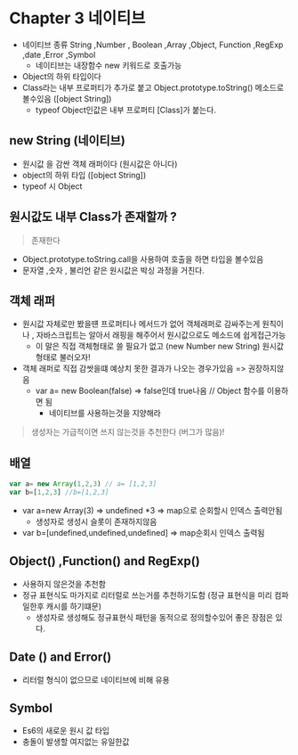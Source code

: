 # Chapter 3 네이티브
- 네이티브 종류 String ,Number , Boolean ,Array ,Object, Function ,RegExp ,date ,Error ,Symbol
  - 네이티브는 내장함수 new 키워드로 호출가능
- Object의 하위 타입이다
- Class라는 내부 프로퍼티가 추가로 붙고 Object.prototype.toString() 메소드로 볼수있음 ([object String])
  - typeof Object인값은 내부 프로퍼티 [Class]가 붙는다.


## new String (네이티브)
- 원시값 을 감싼 객체 래퍼이다 (원시값은 아니다)
- object의 하위 타입 ([object String])
- typeof 시 Object


## 원시값도 내부 Class가 존재할까 ?
> 존재한다
- Object.prototype.toString.call을 사용하여 호출을 하면 타입을 볼수있음
- 문자열 ,숫자 , 불리언 같은 원시값은 박싱 과정을 거친다.


## 객체 래퍼
- 원시값 자체로만 봤을떈 프로퍼티나 메서드가 없어 객체래퍼로 감싸주는게 원칙이나 , 자바스크립트는 알아서 래핑을 해주어서 원시값으로도 메소드에 쉽게접근가능
  - 이 말은 직접 객체형태로 쓸 필요가 없고 (new Number new String) 원시값형태로 불러오자!
- 객체 래퍼로 직접 감쌋을떄 예상치 못한 결과가 나오는 경우가있음  => 권장하지않음
  - var a= new Boolean(false) => false인데 true나옴 // Object 함수를 이용하면 됨
    - 네이티브를 사용하는것을 지양해라

> 생성자는 가급적이면 쓰지 않는것을 추천한다 (버그가 많음)!

## 배열
~~~ js
var a= new Array(1,2,3) // a= [1,2,3]
var b=[1,2,3] //b=[1,2,3]

~~~
- var a=new Array(3) => undefined *3 => map으로 순회할시 인덱스 출력안됨 
  - 생성자로 생성시 슬롯이 존재하지않음
- var b=[undefined,undefined,undefined] => map순회시 인덱스 출력됨

## Object() ,Function() and RegExp()
- 사용하지 않은것을 추천함 
- 정규 표현식도 마가지로 리터럴로 쓰는거를 추천하기도함 (정규 표현식을 미리 컴파일한후 캐시를 하기떄문)
  - 생성자로 생성해도 정규표현식 패턴을 동적으로 정의할수있어 좋은 장점은 있다.

## Date () and Error()
- 리터럴 형식이 없으므로 네이티브에 비해 유용

## Symbol
- Es6의 새로운 원시 값 타입
- 충돌이 발생할 여지없는 유일한값
